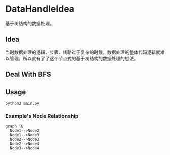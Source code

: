 # DataHandleIdea

基于树结构的数据处理。

## Idea

当时数据处理的逻辑、步骤、线路过于复杂的时候，数据处理的整体代码逻辑就难以管理。所以就有了了这个节点式的基于树结构的数据处理的想法。

## Deal With BFS

## Usage

```python3
python3 main.py
```

### Example's Node Relationship

```mermaid
graph TB
  Node1-->Node2
  Node1-->Node3
  Node2-->Node3
  Node2-->Node4
  Node3-->Node4
```
